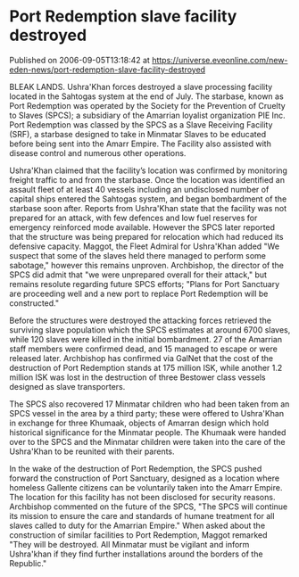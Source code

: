 # Port Redemption slave facility destroyed
Published on 2006-09-05T13:18:42 at https://universe.eveonline.com/new-eden-news/port-redemption-slave-facility-destroyed

BLEAK LANDS. Ushra'Khan forces destroyed a slave processing facility located in the Sahtogas system at the end of July. The starbase, known as Port Redemption was operated by the Society for the Prevention of Cruelty to Slaves (SPCS); a subsidiary of the Amarrian loyalist organization PIE Inc. Port Redemption was classed by the SPCS as a Slave Receiving Facility (SRF), a starbase designed to take in Minmatar Slaves to be educated before being sent into the Amarr Empire. The Facility also assisted with disease control and numerous other operations. 

Ushra'Khan claimed that the facility’s location was confirmed by monitoring freight traffic to and from the starbase. Once the location was identified an assault fleet of at least 40 vessels including an undisclosed number of capital ships entered the Sahtogas system, and began bombardment of the starbase soon after. Reports from Ushra'Khan state that the facility was not prepared for an attack, with few defences and low fuel reserves for emergency reinforced mode available. However the SPCS later reported that the structure was being prepared for relocation which had reduced its defensive capacity. Maggot, the Fleet Admiral for Ushra'Khan added "We suspect that some of the slaves held there managed to perform some sabotage," however this remains unproven. Archbishop, the director of the SPCS did admit that "we were unprepared overall for their attack," but remains resolute regarding future SPCS efforts; "Plans for Port Sanctuary are proceeding well and a new port to replace Port Redemption will be constructed." 

Before the structures were destroyed the attacking forces retrieved the surviving slave population which the SPCS estimates at around 6700 slaves, while 120 slaves were killed in the initial bombardment. 27 of the Amarrian staff members were confirmed dead, and 15 managed to escape or were released later. Archbishop has confirmed via GalNet that the cost of the destruction of Port Redemption stands at 175 million ISK, while another 1.2 million ISK was lost in the destruction of three Bestower class vessels designed as slave transporters. 

The SPCS also recovered 17 Minmatar children who had been taken from an SPCS vessel in the area by a third party; these were offered to Ushra'Khan in exchange for three Khumaak, objects of Amarran design which hold historical significance for the Minmatar people. The Khumaak were handed over to the SPCS and the Minmatar children were taken into the care of the Ushra'Khan to be reunited with their parents. 

In the wake of the destruction of Port Redemption, the SPCS pushed forward the construction of Port Sanctuary, designed as a location where homeless Gallente citizens can be voluntarily taken into the Amarr Empire. The location for this facility has not been disclosed for security reasons. Archbishop commented on the future of the SPCS, "The SPCS will continue its mission to ensure the care and standards of humane treatment for all slaves called to duty for the Amarrian Empire." When asked about the construction of similar facilities to Port Redemption, Maggot remarked "They will be destroyed. All Minmatar must be vigilant and inform Ushra'khan if they find further installations around the borders of the Republic."
